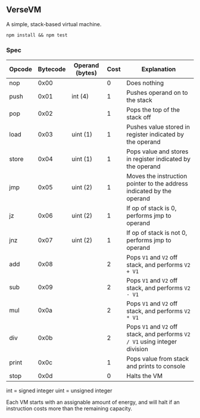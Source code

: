 ## VerseVM

A simple, stack-based virtual machine.

`npm install && npm test`

### Spec

Opcode | Bytecode | Operand (bytes) | Cost | Explanation
------ | -------- | --------------- | ---- | -----------
nop | 0x00 | | 0 | Does nothing
push | 0x01 | int (4) | 1 | Pushes operand on to the stack
pop | 0x02 | | 1 | Pops the top of the stack off
load | 0x03 | uint (1) | 1 | Pushes value stored in register indicated by the operand
store | 0x04 | uint (1) | 1 | Pops value and stores in register indicated by the operand
jmp | 0x05 | uint (2) | 1 | Moves the instruction pointer to the address indicated by the operand
jz | 0x06 | uint (2) | 1 | If op of stack is 0, performs jmp to operand
jnz | 0x07 | uint (2) | 1 | If op of stack is not 0, performs jmp to operand
add | 0x08 | | 2 | Pops `V1` and `V2` off stack, and performs `V2 + V1`
sub | 0x09 | | 2 | Pops `V1` and `V2` off stack, and performs `V2 - V1`
mul | 0x0a | | 2 | Pops `V1` and `V2` off stack, and performs `V2 * V1`
div | 0x0b | | 2 | Pops `V1` and `V2` off stack, and performs `V2 / V1` using integer division
print | 0x0c | | 1 | Pops value from stack and prints to console
stop | 0x0d | | 0 | Halts the VM

int = signed integer
uint = unsigned integer

Each VM starts with an assignable amount of energy, and will halt if an 
instruction costs more than the remaining capacity.
